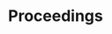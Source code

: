 ---
layout: redirect.njk
title: "Proceedings"
description: "Access the comprehensive proceedings to gain insights into the state-of-the-art methodologies, applications, and ethical considerations shaping the future of Human-AI Synergy."
redirect_to: "https://ceur-ws.org/Vol-3701"
---
